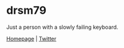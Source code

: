 # drsm79
Just a person with a slowly failing keyboard. 

[Homepage](https://metsonet.co.uk/) | [Twitter](https://twitter.com/drsm79) 
